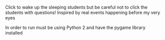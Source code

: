 Click to wake up the sleeping students but be careful not to click the students with questions!
Inspired by real events happening before my very eyes

In order to run must be using Python 2 and have the pygame library installed
